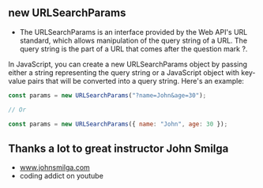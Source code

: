 ## new URLSearchParams

- The URLSearchParams is an interface provided by the Web API's URL standard, which allows manipulation of the query string of a URL. The query string is the part of a URL that comes after the question mark ?.

In JavaScript, you can create a new URLSearchParams object by passing either a string representing the query string or a JavaScript object with key-value pairs that will be converted into a query string. Here's an example:

```js
const params = new URLSearchParams("?name=John&age=30");

// Or

const params = new URLSearchParams({ name: "John", age: 30 });
```

## Thanks a lot to great instructor John Smilga

- www.johnsmilga.com
- coding addict on youtube

